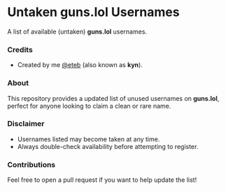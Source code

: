 # Untaken guns.lol Usernames

A list of available (untaken) **guns.lol** usernames.

### Credits
- Created by me [@eteb](https://github.com/eteb) (also known as **kyn**).

### About
This repository provides a updated list of unused usernames on **guns.lol**, perfect for anyone looking to claim a clean or rare name.

### Disclaimer
- Usernames listed may become taken at any time.  
- Always double-check availability before attempting to register.

### Contributions
Feel free to open a pull request if you want to help update the list!
